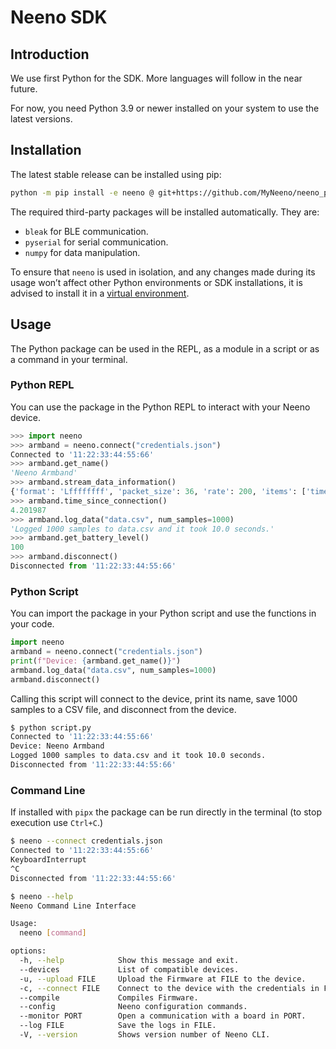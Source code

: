 # Neeno SDK

## Introduction

We use first Python for the SDK. More languages will follow in the near future.

For now, you need Python 3.9 or newer installed on your system to use the
latest versions.

## Installation

The latest stable release can be installed using pip:

```bash
python -m pip install -e neeno @ git+https://github.com/MyNeeno/neeno_py.git
```

The required third-party packages will be installed automatically. They are:

- `bleak` for BLE communication.
- `pyserial` for serial communication.
- `numpy` for data manipulation.

To ensure that `neeno` is used in isolation, and any changes made during its
usage won’t affect other Python environments or SDK installations, it is
advised to install it in a [virtual environment](https://docs.python.org/3/library/venv.html#creating-virtual-environments).

## Usage

The Python package can be used in the REPL, as a module in a script or as a
command in your terminal.

### Python REPL

You can use the package in the Python REPL to interact with your Neeno device.

```python
>>> import neeno
>>> armband = neeno.connect("credentials.json")
Connected to '11:22:33:44:55:66'
>>> armband.get_name()
'Neeno Armband'
>>> armband.stream_data_information()
{'format': 'Lffffffff', 'packet_size': 36, 'rate': 200, 'items': ['timestamp', 'qw', 'qx', 'qy', 'qz', 'px', 'py', 'pz', 'fist']}
>>> armband.time_since_connection()
4.201987
>>> armband.log_data("data.csv", num_samples=1000)
'Logged 1000 samples to data.csv and it took 10.0 seconds.'
>>> armband.get_battery_level()
100
>>> armband.disconnect()
Disconnected from '11:22:33:44:55:66'
```

### Python Script

You can import the package in your Python script and use the functions in your
code.

```python
import neeno
armband = neeno.connect("credentials.json")
print(f"Device: {armband.get_name()}")
armband.log_data("data.csv", num_samples=1000)
armband.disconnect()
```

Calling this script will connect to the device, print its name, save 1000
samples to a CSV file, and disconnect from the device.

```bash
$ python script.py
Connected to '11:22:33:44:55:66'
Device: Neeno Armband
Logged 1000 samples to data.csv and it took 10.0 seconds.
Disconnected from '11:22:33:44:55:66'
```

### Command Line

If installed with `pipx` the package can be run directly in the terminal (to
stop execution use `Ctrl+C`.)

```bash
$ neeno --connect credentials.json
Connected to '11:22:33:44:55:66'
KeyboardInterrupt
^C
Disconnected from '11:22:33:44:55:66'

$ neeno --help
Neeno Command Line Interface

Usage:
  neeno [command]

options:
  -h, --help            Show this message and exit.
  --devices             List of compatible devices.
  -u, --upload FILE     Upload the Firmware at FILE to the device.
  -c, --connect FILE    Connect to the device with the credentials in FILE.
  --compile             Compiles Firmware.
  --config              Neeno configuration commands.
  --monitor PORT        Open a communication with a board in PORT.
  --log FILE            Save the logs in FILE.
  -V, --version         Shows version number of Neeno CLI.
```
